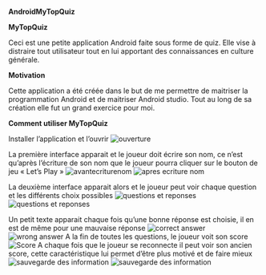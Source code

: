  **AndroidMyTopQuiz** 

**MyTopQuiz**

Ceci est une petite application Android faite sous forme de quiz. Elle vise à distraire tout utilisateur tout en lui apportant des connaissances en culture générale.

 **Motivation**

Cette application a été créée dans le but de me permettre de maitriser la programmation Android et de maitriser Android studio. Tout au long de sa création elle fut un grand exercice pour moi.

**Comment utiliser MyTopQuiz**

Installer l’application et l’ouvrir 
![ouverture](C:/Users/melam/OneDrive/Images/ouverture.png)

La première interface apparait et le joueur doit écrire son nom, ce n’est qu’après l’écriture de son nom que le joueur pourra cliquer sur le bouton de jeu « Let’s Play »
![avantecriturenom](C:/Users/melam/OneDrive/Images/antecrirenom.png)
![apres ecriture nom](C:/Users/melam/OneDrive/Images/apresecriturenom.png)

La deuxième interface apparait alors et le joueur peut voir chaque question et les différents choix possibles 
![questions et reponses ](C:/Users/melam/OneDrive/Images/questionreponses.png)
![questions et reponses ](C:/Users/melam/OneDrive/Images/question2reponse.png)


Un petit texte apparait chaque fois qu’une bonne réponse est choisie, il en est de même pour une mauvaise réponse 
![correct answer](C:/Users/melam/OneDrive/Images/correct.png)
![wrong answer](C:/Users/melam/OneDrive/Images/wrong.png)
A la fin de toutes les questions, le joueur voit son score
![Score](C:/Users/melam/OneDrive/Images/johhn.png)
A chaque fois que le joueur se reconnecte il peut voir son ancien score, cette caractéristique lui permet d’être plus motivé et de faire mieux 
![sauvegarde des information](C:/Users/melam/OneDrive/Images/johhhn3.png)
![sauvegarde des information](https://octodex.github.com/images/yaktocat.png)




